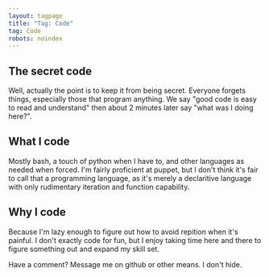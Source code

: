 ```yaml
---
layout: tagpage
title: "Tag: Code"
tag: Code
robots: noindex
---
```

## The secret code
Well, actually the point is to keep it from being secret. Everyone forgets things, especially those that program anything. We say "good code is easy to read and understand" then about 2 minutes later say "what was I doing here?".

## What I code
Mostly bash, a touch of python when I have to, and other languages as needed when forced. I'm fairly proficient at puppet, but I don't think it's fair to call that a programming language, as it's merely a declaritive language with only rudimentary iteration and function capability.

## Why I code
Because I'm lazy enough to figure out how to avoid repition when it's painful. I don't exactly code for fun, but I enjoy taking time here and there to figure something out and expand my skill set.

Have a comment? Message me on github or other means. I don't hide.

